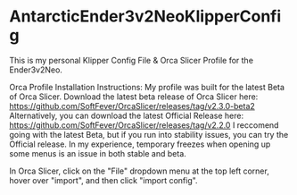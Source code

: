 # AntarcticEnder3v2NeoKlipperConfig
This is my personal Klipper Config File & Orca Slicer Profile for the Ender3v2Neo.

Orca Profile Installation Instructions:
My profile was built for the latest Beta of Orca Slicer. Download the latest beta release of Orca Slicer here: https://github.com/SoftFever/OrcaSlicer/releases/tag/v2.3.0-beta2
Alternatively, you can download the latest Official Release here: https://github.com/SoftFever/OrcaSlicer/releases/tag/v2.2.0
I reccomend going with the latest Beta, but if you run into stability issues, you can try the Official release. In my experience, temporary freezes when opening up some menus is an issue in both stable and beta.

In Orca Slicer, click on the "File" dropdown menu at the top left corner, hover over "import", and then click "import config".
